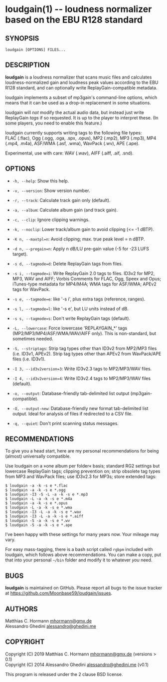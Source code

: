 loudgain(1) -- loudness normalizer based on the EBU R128 standard
=================================================================

## SYNOPSIS

`loudgain [OPTIONS] FILES...`

## DESCRIPTION

**loudgain** is a loudness normalizer that scans music files and calculates
loudness-normalized gain and loudness peak values according to the EBU R128
standard, and can optionally write ReplayGain-compatible metadata.

loudgain implements a subset of mp3gain's command-line options, which means that
it can be used as a drop-in replacement in some situations.

loudgain will _not_ modify the actual audio data, but instead just
write ReplayGain _tags_ if so requested. It is up to the player to interpret
these. (In some players, you need to enable this feature.)

loudgain currently supports writing tags to the following file types:  
FLAC (.flac), Ogg (.ogg, .oga, .spx, .opus), MP2 (.mp2), MP3 (.mp3), MP4 (.mp4, .m4a),
ASF/WMA (.asf, .wma), WavPack (.wv), APE (.ape).

Experimental, use with care: WAV (.wav), AIFF (.aiff, .aif, .snd).


## OPTIONS

* `-h, --help`:
  Show this help.

* `-v, --version`:
  Show version number.

* `-r, --track`:
  Calculate track gain only (default).

* `-a, --album`:
  Calculate album gain (and track gain).

* `-c, --clip`:
  Ignore clipping warnings.

* `-k, --noclip`:
  Lower track/album gain to avoid clipping (<= -1 dBTP).

* `-K n, --maxtpl=n`:
  Avoid clipping; max. true peak level = n dBTP.

* `-d n, --pregain=n`:
  Apply n dB/LU pre-gain value (-5 for -23 LUFS target).

* `-s d, --tagmode=d`:
  Delete ReplayGain tags from files.

* `-s i, --tagmode=i`:
  Write ReplayGain 2.0 tags to files. ID3v2 for MP2, MP3, WAV and AIFF; Vorbis
  Comments for FLAC, Ogg, Speex and Opus; iTunes-type metadata for MP4/M4A;
  WMA tags for ASF/WMA; APEv2 tags for WavPack.

* `-s e, --tagmode=e`:
  like '-s i', plus extra tags (reference, ranges).

* `-s l, --tagmode=l`:
  like '-s e', but LU units instead of dB.

* `-s s, --tagmode=s`:
  Don't write ReplayGain tags (default).

* `-L, --lowercase`:
  Force lowercase 'REPLAYGAIN_*' tags (MP2/MP3/MP4/ASF/WMA/WAV/AIFF only).
  This is non-standard, but sometimes needed.

* `-S, --striptags`:
  Strip tag types other than ID3v2 from MP2/MP3 files (i.e. ID3v1, APEv2).
  Strip tag types other than APEv2 from WavPack/APE files (i.e. ID3v1).

* `-I 3, --id3v2version=3`:
  Write ID3v2.3 tags to MP2/MP3/WAV files.

* `-I 4, --id3v2version=4`:
  Write ID3v2.4 tags to MP2/MP3/WAV files (default).

* `-o, --output`:
  Database-friendly tab-delimited list output (mp3gain-compatible).

* `-O, --output-new`:
  Database-friendly new format tab-delimited list output. Ideal for analysis
  of files if redirected to a CSV file.

* `-q, --quiet`:
  Don't print scanning status messages.


## RECOMMENDATIONS

To give you a head start, here are my personal recommendations for being (almost)
universally compatible.

Use loudgain on a »one album per folder« basis; standard RG2 settings but
lowercase ReplayGain tags; clipping prevention on; strip obsolete tag types
from MP3 and WavPack files; use ID3v2.3 for MP3s; store extended tags:

    $ loudgain -a -k -s e *.flac
    $ loudgain -a -k -s e *.ogg
    $ loudgain -I3 -S -L -a -k -s e *.mp3
    $ loudgain -L -a -k -s e *.m4a
    $ loudgain -a -k -s e *.opus
    $ loudgain -L -a -k -s e *.wma
    $ loudgain -I3 -L -a -k -s e *.wav
    $ loudgain -I3 -L -a -k -s e *.aiff
    $ loudgain -S -a -k -s e *.wv
    $ loudgain -S -a -k -s e *.ape

I’ve been happy with these settings for many years now. Your mileage may vary.

For easy mass-tagging, there is a bash script called `rgbpm` included with loudgain,
which follows above recommendations. You can make a copy, put that into your
personal `~/bin` folder and modify it to whatever _you_ need.


## BUGS

**loudgain** is maintained on GitHub. Please report all bugs to the issue tracker
at https://github.com/Moonbase59/loudgain/issues.


## AUTHORS

Matthias C. Hormann <mhormann@gmx.de>  
Alessandro Ghedini <alessandro@ghedini.me>


## COPYRIGHT

Copyright (C) 2019 Matthias C. Hormann <mhormann@gmx.de> (versions > 0.1)  
Copyright (C) 2014 Alessandro Ghedini <alessandro@ghedini.me> (v0.1)

This program is released under the 2 clause BSD license.
